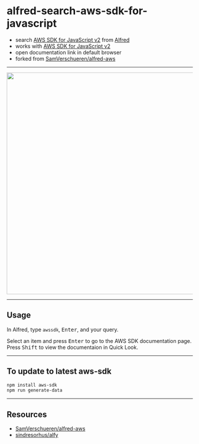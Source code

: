 # alfred-search-aws-sdk-for-javascript

* search [AWS SDK for JavaScript v2](https://docs.aws.amazon.com/AWSJavaScriptSDK/latest/index.html) from [Alfred](https://www.alfredapp.com/)
* works with [AWS SDK for JavaScript v2](https://docs.aws.amazon.com/AWSJavaScriptSDK/latest/index.html)
* open documentation link in default browser
* forked from [SamVerschueren/alfred-aws](https://github.com/SamVerschueren/alfred-aws)

---

<img src="https://www.evernote.com/l/AAFaRIMMNSlF2IXYpKA4_ynFbrNVloyKbjUB/image.png" width="600px" />

---

## Usage

In Alfred, type `awssdk`, <kbd>Enter</kbd>, and your query.

Select an item and press <kbd>Enter</kbd> to go to the AWS SDK documentation page.<br>
Press <kbd>Shift</kbd> to view the documentaion in Quick Look.

---

## To update to latest aws-sdk

```sh
npm install aws-sdk
npm run generate-data
```

---

## Resources

* [SamVerschueren/alfred-aws](https://github.com/SamVerschueren/alfred-aws)
* [sindresorhus/alfy](https://github.com/sindresorhus/alfy)